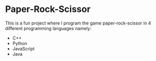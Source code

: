 # Paper-Rock-Scissor

This is a fun project where I program the game paper-rock-scissor in 4 different programming languages namely:

- C++
- Python
- JavaScript
- Java
